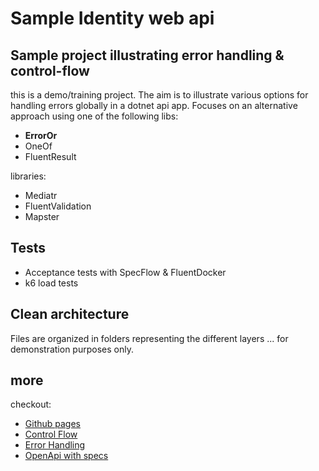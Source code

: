 # Sample Identity web api 

## Sample project illustrating error handling & control-flow

this is a demo/training project.
The aim is to illustrate various options for handling errors globally in a dotnet api app.
Focuses on an alternative approach using one of the following libs:

- **ErrorOr**
- OneOf
- FluentResult

libraries:

- Mediatr
- FluentValidation
- Mapster

## Tests

- Acceptance tests with SpecFlow & FluentDocker
- k6 load tests

## Clean architecture

Files are organized in folders representing the different layers ... for demonstration purposes only.

## more

checkout:

- [Github pages](https://yldgio.github.io/dotnet-identity-api-demo/)
- [Control Flow](Docs/ControlFlow.md)
- [Error Handling](Docs/ErrorHandling.md)
- [OpenApi with specs](Docs/OpenApi.md)